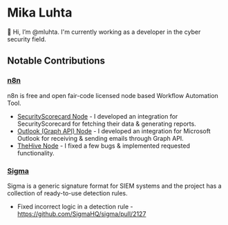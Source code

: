 # Mika Luhta

👋 Hi, I’m @mluhta. I'm currently working as a developer in the cyber security field.

## Notable Contributions

### [n8n](https://github.com/n8n-io/n8n)

n8n is free and open fair-code licensed node based Workflow Automation Tool.

* [SecurityScorecard Node](https://github.com/n8n-io/n8n/tree/master/packages/nodes-base/nodes/SecurityScorecard) - I developed an integration for SecurityScorecard for fetching their data & generating reports.
* [Outlook (Graph API) Node](https://github.com/n8n-io/n8n/tree/master/packages/nodes-base/nodes/Microsoft/Outlook) - I developed an integration for Microsoft Outlook for receiving & sending emails through Graph API. 
* [TheHive Node](https://github.com/n8n-io/n8n/tree/master/packages/nodes-base/nodes/TheHive) - I fixed a few bugs & implemented requested functionality.

### [Sigma](https://github.com/SigmaHQ/sigma)

Sigma is a generic signature format for SIEM systems and the project has a collection of ready-to-use detection rules.

* Fixed incorrect logic in a detection rule - https://github.com/SigmaHQ/sigma/pull/2127
